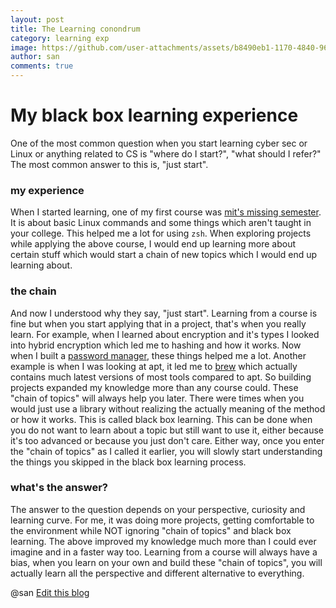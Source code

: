 ```yaml
---
layout: post
title: The Learning conondrum
category: learning exp
image: https://github.com/user-attachments/assets/b8490eb1-1170-4840-966e-7a8ff5afe586
author: san
comments: true
---
```


# My black box learning experience 
One of the most common question when you start learning cyber sec or Linux or anything related to CS is "where do I start?", "what should I refer?"
The most common answer to this is, "just start".

### my experience
When I started learning, one of my first course was [mit's missing semester](https://missing.csail.mit.edu/). It is about basic Linux commands and some things which aren't taught in your college. This helped me a lot for using `zsh`.
When exploring projects while applying the above course, I would end up learning more about certain stuff which would start a chain of new topics which I would end up learning about.

### the chain
And now I understood why they say, "just start". Learning from a course is fine but when you start applying that in a project, that's when you really learn. For example, when I learned about encryption and it's types I looked into hybrid encryption which led me to hashing and how it works. Now when I built a [password manager](https://github.com/Colluded-Projects/Cloak-of-lupin), these things helped me a lot. 
Another example is when I was looking at apt, it led me to [brew](https://brew.sh/)  which actually contains much latest versions of most tools compared to apt. 
So building projects expanded my knowledge more than any course could. These "chain of topics" will always help you later. 
There were times when you would just use a library without realizing the actually meaning of the method or how it works. This is called black box learning.
This can be done when you do not want to learn about a topic but still want to use it, either because it's too advanced or because you just don't care. Either way, once you enter the "chain of topics" as I called it earlier, you will slowly start understanding the things you skipped in the black box learning process.

### what's the answer?
The answer to the question depends on your perspective, curiosity and learning curve.
For me, it was doing more projects, getting comfortable to the environment while NOT ignoring "chain of topics" and black box learning.
The above improved my knowledge much more than I could ever imagine and in a faster way too.
Learning from a course will always have a bias, when you learn on your own and build these "chain of topics", you will actually learn all the perspective and different alternative to everything.

@san
[Edit this blog](https://chrompycoder.github.io/blog/Edit_this_page.html)
